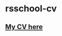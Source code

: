 # rsschool-cv

## [My CV here](https://emerenkov.github.io/rsschool-cv/cv "https://emerenkov.github.io/rsschool-cv/cv")
